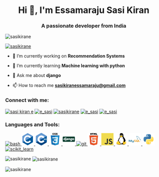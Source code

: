 <h1 align="center">Hi 👋, I'm Essamaraju Sasi Kiran</h1>
<h3 align="center">A passionate developer from India</h3>

<p align="left"> <img src="https://komarev.com/ghpvc/?username=sasikirane&label=Profile%20views&color=0e75b6&style=flat" alt="sasikirane" /> </p>

<p align="left"> <a href="https://github.com/ryo-ma/github-profile-trophy"><img src="https://github-profile-trophy.vercel.app/?username=sasikirane" alt="sasikirane" /></a> </p>

- 🔭 I’m currently working on **Recommendation Systems**

- 🌱 I’m currently learning **Machine learning with python**

- 💬 Ask me about **django**

- 📫 How to reach me **sasikiranessamaraju@gmail.com**

<h3 align="left">Connect with me:</h3>
<p align="left">
<a href="https://linkedin.com/in/sasi kiran e" target="blank"><img align="center" src="https://raw.githubusercontent.com/rahuldkjain/github-profile-readme-generator/master/src/images/icons/Social/linked-in-alt.svg" alt="sasi kiran e" height="30" width="40" /></a>
<a href="https://www.codechef.com/users/sasi_2003" target="blank"><img align="center" src="https://cdn.jsdelivr.net/npm/simple-icons@3.1.0/icons/codechef.svg" alt="e_sasi" height="30" width="40" /></a>
<a href="https://www.hackerrank.com/sasikirane" target="blank"><img align="center" src="https://raw.githubusercontent.com/rahuldkjain/github-profile-readme-generator/master/src/images/icons/Social/hackerrank.svg" alt="sasikirane" height="30" width="40" /></a>
<a href="https://codeforces.com/profile/Essamaraju" target="blank"><img align="center" src="https://raw.githubusercontent.com/rahuldkjain/github-profile-readme-generator/master/src/images/icons/Social/codeforces.svg" alt="e_sasi" height="30" width="40" /></a>
<a href="https://www.leetcode.com/e_sasi" target="blank"><img align="center" src="https://raw.githubusercontent.com/rahuldkjain/github-profile-readme-generator/master/src/images/icons/Social/leet-code.svg" alt="e_sasi" height="30" width="40" /></a>
</p>

<h3 align="left">Languages and Tools:</h3>
<p align="left"> <a href="https://www.gnu.org/software/bash/" target="_blank" rel="noreferrer"> <img src="https://www.vectorlogo.zone/logos/gnu_bash/gnu_bash-icon.svg" alt="bash" width="40" height="40"/> </a> <a href="https://www.cprogramming.com/" target="_blank" rel="noreferrer"> <img src="https://raw.githubusercontent.com/devicons/devicon/master/icons/c/c-original.svg" alt="c" width="40" height="40"/> </a> <a href="https://www.w3schools.com/cpp/" target="_blank" rel="noreferrer"> <img src="https://raw.githubusercontent.com/devicons/devicon/master/icons/cplusplus/cplusplus-original.svg" alt="cplusplus" width="40" height="40"/> </a> <a href="https://www.w3schools.com/css/" target="_blank" rel="noreferrer"> <img src="https://raw.githubusercontent.com/devicons/devicon/master/icons/css3/css3-original-wordmark.svg" alt="css3" width="40" height="40"/> </a> <a href="https://www.djangoproject.com/" target="_blank" rel="noreferrer"> <img src="https://raw.githubusercontent.com/devicons/devicon/master/icons/django/django-original.svg" alt="django" width="40" height="40"/> </a> <a href="https://git-scm.com/" target="_blank" rel="noreferrer"> <img src="https://www.vectorlogo.zone/logos/git-scm/git-scm-icon.svg" alt="git" width="40" height="40"/> </a> <a href="https://www.w3.org/html/" target="_blank" rel="noreferrer"> <img src="https://raw.githubusercontent.com/devicons/devicon/master/icons/html5/html5-original-wordmark.svg" alt="html5" width="40" height="40"/> </a> <a href="https://developer.mozilla.org/en-US/docs/Web/JavaScript" target="_blank" rel="noreferrer"> <img src="https://raw.githubusercontent.com/devicons/devicon/master/icons/javascript/javascript-original.svg" alt="javascript" width="40" height="40"/> </a> <a href="https://www.linux.org/" target="_blank" rel="noreferrer"> <img src="https://raw.githubusercontent.com/devicons/devicon/master/icons/linux/linux-original.svg" alt="linux" width="40" height="40"/> </a> <a href="https://www.mysql.com/" target="_blank" rel="noreferrer"> <img src="https://raw.githubusercontent.com/devicons/devicon/master/icons/mysql/mysql-original-wordmark.svg" alt="mysql" width="40" height="40"/> </a> <a href="https://www.python.org" target="_blank" rel="noreferrer"> <img src="https://raw.githubusercontent.com/devicons/devicon/master/icons/python/python-original.svg" alt="python" width="40" height="40"/> </a> <a href="https://scikit-learn.org/" target="_blank" rel="noreferrer"> <img src="https://upload.wikimedia.org/wikipedia/commons/0/05/Scikit_learn_logo_small.svg" alt="scikit_learn" width="40" height="40"/> </a> </p>

<p><img align="left" src="https://github-readme-stats.vercel.app/api/top-langs?username=sasikirane&show_icons=true&locale=en&layout=compact" alt="sasikirane" /></p>

<p>&nbsp;<img align="center" src="https://github-readme-stats.vercel.app/api?username=sasikirane&show_icons=true&locale=en" alt="sasikirane" /></p>

<p><img align="center" src="https://github-readme-streak-stats.herokuapp.com/?user=sasikirane&" alt="sasikirane" /></p>

